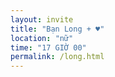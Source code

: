 ```yaml
---
layout: invite
title: "Bạn Long + ♥"
location: "nữ"
time: "17 GIỜ 00"
permalink: /long.html
---
```


